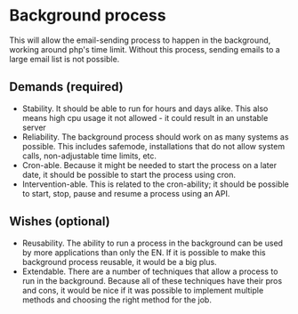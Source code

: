 Background process
===================

This will allow the email-sending process to happen in the background,
working around php's time limit. Without this process, sending emails
to a large email list is not possible.

Demands (required)
----------

-	Stability. It should be able to run for hours and days alike. This
	also means high cpu usage it not allowed - it could result in an
	unstable server
- 	Reliability. The background process should work on as many systems
	as possible. This includes safemode, installations that do not allow
	system calls, non-adjustable time limits, etc.
-	Cron-able. Because it might be needed to start the process on a later
	date, it should be possible to start the process using cron.
-	Intervention-able. This is related to the cron-ability; it should be
	possible to start, stop, pause and resume a process using an API.
	
Wishes (optional)
-------

-	Reusability. The ability to run a process in the background can be
	used by more applications than only the EN. If it is possible to
	make this background process reusable, it would be a big plus.
-	Extendable. There are a number of techniques that allow a process
	to run in the background. Because all of these techniques have their
	pros and cons, it would be nice if it was possible to implement
	multiple methods and choosing the right method for the job.